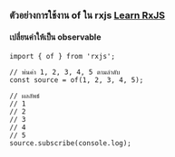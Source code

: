 ﻿### ตัวอย่างการใช้งาน of ใน rxjs [Learn RxJS](https://www.learnrxjs.io/learn-rxjs/operators/creation/of)
 
 #### เปลี่ยนค่าให้เป็น observable

```
import { of } from 'rxjs';

// พ่นค่า 1, 2, 3, 4, 5 ตามลำดับ
const source = of(1, 2, 3, 4, 5);

// ผลลัพธ์
// 1
// 2
// 3
// 4
// 5
source.subscribe(console.log);
```
